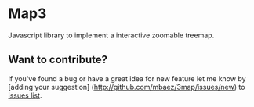# Map3
Javascript library to implement a interactive zoomable treemap.


## Want to contribute?

If you've found a bug or have a great idea for new feature let me know by [adding your suggestion]
(http://github.com/mbaez/3map/issues/new) to [issues list](https://github.com/mbaez/3map/issues).
